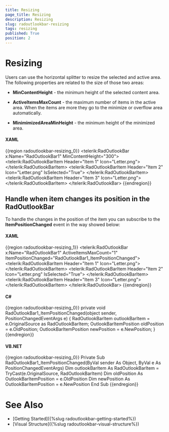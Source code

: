 ```yaml
---
title: Resizing
page_title: Resizing
description: Resizing
slug: radoutlookbar-resizing
tags: resizing
published: True
position: 2
---
```


# Resizing

Users can use the horizontal splitter to resize the selected and active
area. The following properties are related to the size of those two areas:

* __MinContentHeight__ - the minimum height of the selected content area. 

* __ActiveItemsMaxCount__ - the maximum number of items in the active area. When the items are more they go to the minimize or overflow area automatically.

* __MinimimizedAreaMinHeight__ - the minimum height of the minimized area.

#### __XAML__
{{region radoutlookbar-resizing_0}}
	<telerik:RadOutlookBar x:Name="RadOutlookBar1" MinContentHeight="300">
		<telerik:RadOutlookBarItem Header="Item 1" Icon="Letter.png">
			<TextBlock Text="Item 1 Content" />
		</telerik:RadOutlookBarItem>
		<telerik:RadOutlookBarItem Header="Item 2" 
								   Icon="Letter.png"
								   IsSelected="True">
			<TextBlock Text="Item 2 Content" />
		</telerik:RadOutlookBarItem>
		<telerik:RadOutlookBarItem Header="Item 3" Icon="Letter.png">
			<TextBlock Text="Item 3 Content" />
		</telerik:RadOutlookBarItem>
	</telerik:RadOutlookBar>
{{endregion}}

## Handle when item changes its position in the RadOutlookBar

To handle the changes in the position of the item you can subscribe to the __ItemPositionChanged__ event in the way showed below:

#### __XAML__
{{region radoutlookbar-resizing_1}}
	<telerik:RadOutlookBar x:Name="RadOutlookBar1" 
						   ActiveItemsMaxCount="1"
						   ItemPositionChanged="RadOutlookBar1_ItemPositionChanged">
		<telerik:RadOutlookBarItem Header="Item 1" Icon="Letter.png">
			<TextBlock Text="Item 1 Content" />
		</telerik:RadOutlookBarItem>
		<telerik:RadOutlookBarItem Header="Item 2" 
								   Icon="Letter.png"
								   IsSelected="True">
			<TextBlock Text="Item 2 Content" />
		</telerik:RadOutlookBarItem>
		<telerik:RadOutlookBarItem Header="Item 3" Icon="Letter.png">
			<TextBlock Text="Item 3 Content" />
		</telerik:RadOutlookBarItem>
	</telerik:RadOutlookBar>
{{endregion}}

#### __C#__
{{region radoutlookbar-resizing_0}}
	private void RadOutlookBar1_ItemPositionChanged(object sender, PositionChangedEventArgs e)
	{
		RadOutlookBarItem outlookBarItem = e.OriginalSource as RadOutlookBarItem;
		OutlookBarItemPosition oldPosition = e.OldPosition;
		OutlookBarItemPosition newPosition = e.NewPosition;
	}
{{endregion}}

#### __VB.NET__
{{region radoutlookbar-resizing_0}}
	Private Sub RadOutlookBar1_ItemPositionChanged(ByVal sender As Object, ByVal e As PositionChangedEventArgs)
		Dim outlookBarItem As RadOutlookBarItem = TryCast(e.OriginalSource, RadOutlookBarItem)
		Dim oldPosition As OutlookBarItemPosition = e.OldPosition
		Dim newPosition As OutlookBarItemPosition = e.NewPosition
	End Sub
{{endregion}}

# See Also
 * [Getting Started]({%slug radoutlookbar-getting-started%})
 * [Visual Structure]({%slug radoutlookbar-visual-structure%})